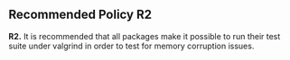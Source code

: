 ## Recommended Policy R2

**R2.** It is recommended that all packages make it possible to run their test suite under valgrind
in order to test for memory corruption issues.
